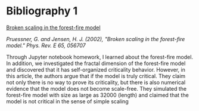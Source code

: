 # Bibliography 1
[Broken scaling in the forest-fire model](https://journals.aps.org/pre/pdf/10.1103/PhysRevE.65.056707)

*Pruessner, G. and Jensen, H. J. (2002), "Broken scaling in the forest-fire model." Phys. Rev. E 65, 056707*

Through Jupyter notebook homework, I learned about the forest-fire model. 
In addition, we investigated the fractal dimension of the forest-fire model 
and discovered that it has self-organized criticality behavior. 
However, in this article, the authors argue that if the model is truly critical. 
They claim not only there is no way to prove its criticality, 
but there is also numerical evidence that the model does not become scale-free. 
They simulated the forest-fire model with size as large as 32000 (length) and 
claimed that the model is not critical in the sense of simple scaling
